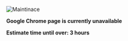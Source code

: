 ![Maintinace](https://image.opencart.com/cache/5abf1dea704be-resize-710x380.jpg)

**Google Chrome page is currently unavailable**

**Estimate time until over: 3 hours**
